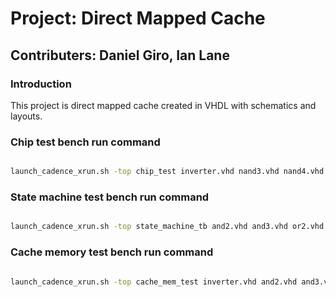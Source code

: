 # Project: Direct Mapped Cache
## Contributers: Daniel Giro, Ian Lane
### Introduction
This project is direct mapped cache created in VHDL with schematics and layouts.

### Chip test bench run command                                  
```bash

launch_cadence_xrun.sh -top chip_test inverter.vhd nand3.vhd nand4.vhd and2.vhd and3.vhd nor2.vhd or2.vhd or3.vhd or7.vhd xor2.vhd tx.vhd mux2to1.vhd mux2.vhd mux8.vhd Dlatch.vhd dff.vhd dff_p.vhd counter.vhd counter_1_bit.vhd counter_2_bit.vhd decoder_2_4.vhd cache_cell.vhd reg.vhd cache_block.vhd cache_mem.vhd current_state.vhd next_state.vhd tag_comparator.vhd state_machine.vhd chip.vhd chip_test.vhd -gui -access rwc

```
### State machine test bench run command
```bash

launch_cadence_xrun.sh -top state_machine_tb and2.vhd and3.vhd or2.vhd or7.vhd inverter.vhd nand3.vhd nand4.vhd dff.vhd dff_p.vhd mux2to1.vhd decoder_2_4.vhd counter.vhd counter_1_bit.vhd counter_2_bit.vhd next_state.vhd current_state.vhd state_machine.vhd state_machine_tb.vhd -gui -access rwc

```

### Cache memory test bench run command
```bash

launch_cadence_xrun.sh -top cache_mem_test inverter.vhd and2.vhd and3.vhd or2.vhd dff.vhd Dlatch.vhd tx.vhd decoder_2_4.vhd cache_cell.vhd reg.vhd cache_block.vhd cache_mem.vhd cache_mem_test.vhd -gui -access rwc

```
